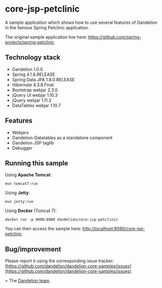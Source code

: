 core-jsp-petclinic
=================================================================

A sample application which shows how to use several features of Dandelion in the famous Spring Petclinic application.

The original sample application live here: https://github.com/spring-projects/spring-petclinic

## Technology stack

 - Dandelion 1.0.0
 - Spring 4.1.6.RELEASE
 - Spring Data JPA 1.8.0.RELEASE
 - Hibernate 4.3.8.Final
 - Bootstrap webjar 2.3.0
 - jQuery UI webjar 1.10.3
 - jQuery webjar 1.11.3
 - DataTables webjar 1.10.7
 
## Features

 - Webjars
 - Dandelion-Datatables as a standalone component
 - Dandelion JSP taglib
 - Debugger

## Running this sample

Using __Apache Tomcat__:

    mvn tomcat7:run

Using __Jetty__:

    mvn jetty:run

Using __Docker__ (Tomcat 7):

    docker run -p 9090:8080 dandelion/core-jsp-petclinic

You can then access the sample here: [http://localhost:9090/core-jsp-petclinic](http://localhost:9090/core-jsp-petclinic)

## Bug/improvement

Please report it using the corresponding issue tracker: [https://github.com/dandelion/dandelion-core-samples/issues](https://github.com/dandelion/dandelion-core-samples/issues)

=
The [Dandelion team](http://dandelion.github.io/team/).